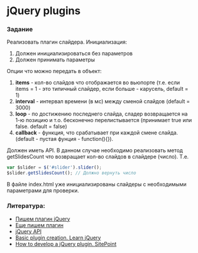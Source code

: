 # jQuery plugins

### Задание

Реализовать плагин слайдера.
Инициализация:

1. Должен инициализироваться без параметров
2. Должен принимать параметры

Опции что можно передать в объект:

1. **items** - кол-во слайдов что отображается во вьюпорте (т.е. если items = 1 - это типичный слайдер, если больше - карусель, default = 1)
2. **interval** - интервал времени (в мс) между сменой слайдов (default = 3000)
3. **loop** - по достижению последнего слайда, сладер возвращается на 1-ю позицию и т.о. бесконечно перелистывается (принимает true или false. default = false)
4. **callback** - функция, что срабатывает при каждой смене слайда. (default - пустая фунция - function(){}).

Должен иметь API. В данном случае необходимо реализовать метод getSlidesCount что возвращает кол-во слайдов в слайдере (число). Т.е.
``````````````````````js
var $slider = $('#slider').slider();
$slider.getSlidesCount(); // Должно вернуть число
``````````````````````

В файле index.html уже инициализированы слайдеры с необходимыми параметрами для проверки.

### Литература:
- [Пишем плагин jQuery](https://habrahabr.ru/post/158235/)
- [Еще пишем плагин](http://xdan.ru/Kak-napisat-plagin-na-jQuery.html#events)
- [jQuery API](http://api.jquery.com/)
- [Basic plugin creation. Learn jQuery](https://learn.jquery.com/plugins/basic-plugin-creation/)
- [How to develop a jQuery plugin. SitePoint](https://www.sitepoint.com/how-to-develop-a-jquery-plugin/)
